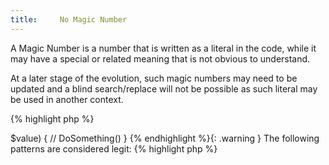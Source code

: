 ```yaml
---
title:     No Magic Number
---
```


A Magic Number is a number that is written as a literal in the code, while it may have a special or related meaning that is not obvious to understand. 

At a later stage of the evolution, such magic numbers may need to be updated and a blind search/replace will not be possible as such literal may be used in another context.

{% highlight php %}
<?php
if (strlen($password) < 10) { // 10 is a magic number, that may change at any time. 
	$password['status'] = 33; // that is an error number, another magic number
	$password['checked'] += 1; // that is not a magic number: it only counts password's checks
}

{% endhighlight %}


Magic numbers will raise problems when they appear in two different locations, and are updated only once. 

0, 1, 2 and 100 are often regarded as exceptions, as they are so often used. However, it is also a good idea to consider them as magic numbers and provide a better name for them: for example, 0 and 1 may be used and confused as `false` and `true`.

Magic numbers are useful in unit tests, where a wide range of valid and invalid values must be tested to check the behavior of the code.

It is recommended to provide explicit constant names for literals as often as possible. 0 and 1 should be considered too.


### Rule Details

This rule targets literals within comparisons, math expressions or assignations.

The following code is considered a warning:

{% highlight php %}
<?php
if ($value == 1) {  // magic number
	$value *= 1.206;   // magic number for VAT in some countries
}

if (3 > $value) { 
	// DoSomething()
}

{% endhighlight %}{: .warning }


The following patterns are considered legit:

{% highlight php %}
<?php
$percentage /= 100; // classic percentage

$count += 1; // simple increment

{% endhighlight %}{: .good }


### Further Reading

* [Magic number (programming)]



[Magic number (programming)]: http://en.wikipedia.org/wiki/Magic_number_%28programming%29
